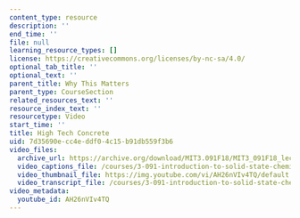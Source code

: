```yaml
---
content_type: resource
description: ''
end_time: ''
file: null
learning_resource_types: []
license: https://creativecommons.org/licenses/by-nc-sa/4.0/
optional_tab_title: ''
optional_text: ''
parent_title: Why This Matters
parent_type: CourseSection
related_resources_text: ''
resource_index_text: ''
resourcetype: Video
start_time: ''
title: High Tech Concrete
uid: 7d35690e-cc4e-ddf0-4c15-b91db559f3b6
video_files:
  archive_url: https://archive.org/download/MIT3.091F18/MIT3_091F18_lec36_wtm_300k.mp4
  video_captions_file: /courses/3-091-introduction-to-solid-state-chemistry-fall-2018/AH26nVIv4TQ_captions.webvtt
  video_thumbnail_file: https://img.youtube.com/vi/AH26nVIv4TQ/default.jpg
  video_transcript_file: /courses/3-091-introduction-to-solid-state-chemistry-fall-2018/AH26nVIv4TQ_transcript.pdf
video_metadata:
  youtube_id: AH26nVIv4TQ
---
```

